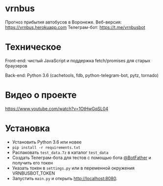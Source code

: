 # vrnbus
Прогноз прибытия автобусов в Воронеже. 
Веб-версия: https://vrnbus.herokuapp.com 
Телеграм-бот: https://t.me/vrnbusbot

# Техническое

Front-end: чистый JavaScript и поддержка fetch/promises для старых браузеров

Back-end: Python 3.6 (cachetools, fdb, python-telegram-bot, pytz, tornado)

# Видео о проекте
https://www.youtube.com/watch?v=1OtHwGqSL04

# Установка
* Установить Python 3.6 или новее
* `pip install -r requirements.txt`
* Распаковать `test_data.7z` в каталог `test_data`
* Создать Телеграм-бота для тестов с помощью бота
 [@BotFather](https://t.me/BotFather) и получить его токен
* Указать токен в `settings.py` или в переменной окружения VRNBUSBOT_TOKEN
* Запустить `main.py` и открыть [http://localhost:8080](http://localhost:8080).